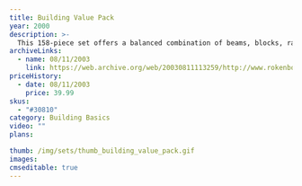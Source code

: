 ```yaml
---
title: Building Value Pack
year: 2000
description: >-
  This 158-piece set offers a balanced combination of beams, blocks, ramps, and decks to expand your current Rokenbok System at an economic price. New curved beams and curved deck plates are included.
archiveLinks:
  - name: 08/11/2003
    link: https://web.archive.org/web/20030811113259/http://www.rokenbok.com/catalog/pd_bb_building_pack.html
priceHistory:
  - date: 08/11/2003
    price: 39.99
skus:
  - "#30810"
category: Building Basics
video: ""
plans:

thumb: /img/sets/thumb_building_value_pack.gif
images:
cmseditable: true
---
```

